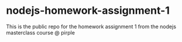 # nodejs-homework-assignment-1
This is the public repo for the homework assignment 1 from the nodejs masterclass course @ pirple
